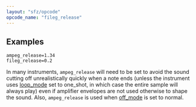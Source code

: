 ```yaml
---
layout: "sfz/opcode"
opcode_name: "fileg_release"
---
```

## Examples

```
ampeg_release=1.34
fileg_release=0.2
```

In many instruments, `ampeg_release` will need to be set to avoid the sound
cutting off unrealistically quickly when a note ends (unless the instrument uses
[loop_mode](loop_mode) set to one_shot, in which case the entire sample will
always play) even if amplifier envelopes are not used otherwise to shape the
sound. Also, `ampeg_release` is used when [off_mode](off_mode) is set to normal.

